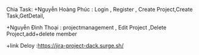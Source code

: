 Chia Task:
+Nguyễn Hoàng Phúc : Login , Register , Create Project,Create Task,GetDetail,


+Nguyễn Đình Thoại : projectmanagement , Edit Project ,Delete Project,add+delete member

+link Deloy :https://jira-project-dack.surge.sh/